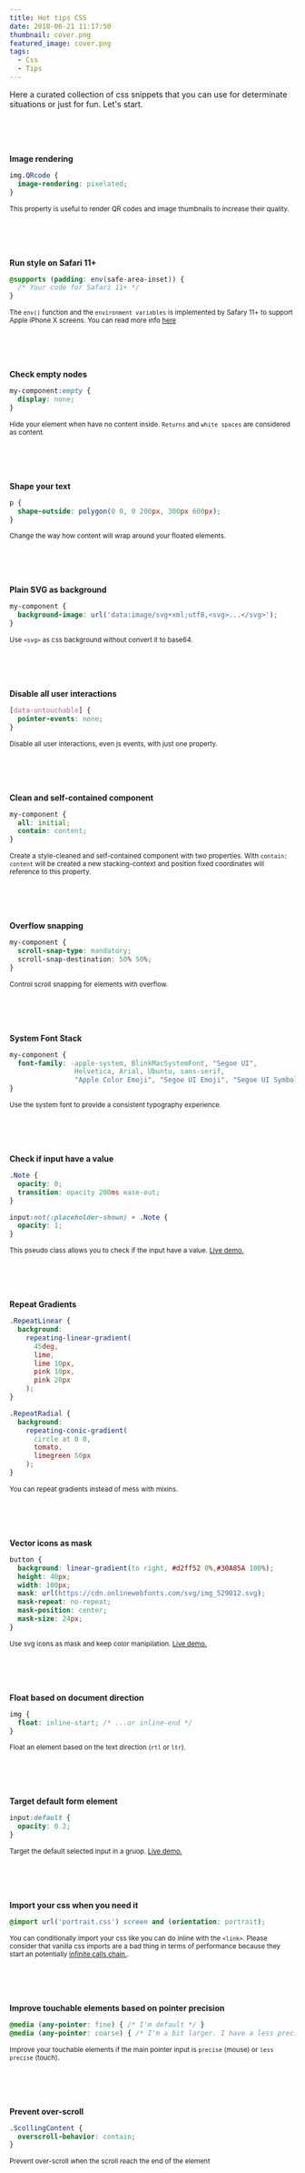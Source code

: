 ```yaml
---
title: Hot tips CSS
date: 2018-06-21 11:17:50
thumbnail: cover.png
featured_image: cover.png
tags:
  - Css
  - Tips
---
```


Here a curated collection of css snippets that you can use for determinate situations or just for fun. Let's start.

<br><br><br>

**Image rendering**
```css
img.QRcode {
  image-rendering: pixelated;
}
```
<small class="image-caption">This property is useful to render QR codes and image thumbnails to increase their quality.</small>

<br><br><br>

**Run style on Safari 11+**

```css
@supports (padding: env(safe-area-inset)) {
  /* Your code for Safari 11+ */
}
```
<small class="image-caption">The `env()` function and the `environment variables` is implemented by Safary 11+ to support Apple iPhone X screens. You can read more info <a title="Designing Websites for iPhone X" href="https://webkit.org/blog/7929/designing-websites-for-iphone-x/" >here</a></small>

<br><br><br>

**Check empty nodes**

```css
my-component:empty {
  display: none;
}
```
<small class="image-caption">Hide your element when have no content inside. `Returns` and `white spaces` are considered as content.</small>

<br><br><br>

**Shape your text**

```css
p {
  shape-outside: polygon(0 0, 0 200px, 300px 600px);
}
```
<small class="image-caption">Change the way how content will wrap around your floated elements.</small>

<br><br><br>

**Plain SVG as background**

```css
my-component {
  background-image: url('data:image/svg+xml;utf8,<svg>...</svg>');
}
```
<small class="image-caption">Use `<svg>` as css background without convert it to base64.</small>

<br><br><br>

**Disable all user interactions**

```css
[data-untouchable] {
  pointer-events: none;
}
```
<small class="image-caption">Disable all user interactions, even js events, with just one property.</small>

<br><br><br>

**Clean and self-contained component**

```css
my-component {
  all: initial;
  contain: content;
}
```
<small class="image-caption">Create a style-cleaned and self-contained component with two properties. With `contain: content` will be created a new stacking-context and position fixed coordinates will reference to this property.</small>

<br><br><br>

**Overflow snapping**

```css
my-component {
  scroll-snap-type: mandatory;
  scroll-snap-destination: 50% 50%;
}
```
<small class="image-caption">Control scroll snapping for elements with overflow.</small>

<br><br><br>

**System Font Stack**

```css
my-component {
  font-family: -apple-system, BlinkMacSystemFont, "Segoe UI",
                Helvetica, Arial, Ubuntu, sans-serif,
                "Apple Color Emoji", "Segoe UI Emoji", "Segoe UI Symbol";
}
```
<small class="image-caption">Use the system font to provide a consistent typography experience.</small>

<br><br><br>

**Check if input have a value**

```css
.Note {
  opacity: 0;
  transition: opacity 200ms ease-out;
}

input:not(:placeholder-shown) + .Note {
  opacity: 1;
}
```
<small class="image-caption">This pseudo class allows you to check if the input have a value. <a href="https://jsfiddle.net/equinusocio/9hdm3fLc/embedded/result/" target="_blank">Live demo.</a></small>

<br><br><br>

**Repeat Gradients**

```css
.RepeatLinear {
  background:
    repeating-linear-gradient(
      45deg,
      lime,
      lime 10px,
      pink 10px,
      pink 20px
    );
}

.RepeatRadial {
  background:
    repeating-conic-gradient(
      circle at 0 0,
      tomato,
      limegreen 50px
    );
}
```
<small class="image-caption">You can repeat gradients instead of mess with mixins.</small>

<br><br><br>

**Vector icons as mask**

```css
button {
  background: linear-gradient(to right, #d2ff52 0%,#30A85A 100%);
  height: 40px;
  width: 100px;
  mask: url(https://cdn.onlinewebfonts.com/svg/img_529012.svg);
  mask-repeat: no-repeat;
  mask-position: center;
  mask-size: 24px;
}
```
<small class="image-caption">Use svg icons as mask and keep color manipilation. <a href="https://jsfiddle.net/equinusocio/2jekbdas/embedded/result/" target="_blank">Live demo.</a></small>

<br><br><br>

**Float based on document direction**

```css
img {
  float: inline-start; /* ...or inline-end */
}
```
<small class="image-caption">Float an element based on the text direction (`rtl` or `ltr`).</small>

<br><br><br>

**Target default form element**

```css
input:default {
  opacity: 0.2;
}
```
<small class="image-caption">Target the default selected input in a gruop. <a href="https://jsfiddle.net/equinusocio/kn231bx9/embedded/result/" target="_blank">Live demo.</a></small>

<br><br><br>

**Import your css when you need it**

```css
@import url('portrait.css') screen and (orientation: portrait);
```
<small class="image-caption">You can conditionally import your css like you can do inline with the `<link>`. Please consider that vanilla css imports are a bad thing in terms of performance because they start an potentially <a href="https://image.ibb.co/mZOcBd/Screen_Shot_2018_07_02_at_11_37_16.png" target="_blank">infinite calls chain.</a>.</small>

<br><br><br>

**Improve touchable elements based on pointer precision**

```css
@media (any-pointer: fine) { /* I'm default */ }
@media (any-pointer: coarse) { /* I'm a bit larger. I have a less precise pointer method */ }
```
<small class="image-caption">Improve your touchable elements if the main pointer input is `precise` (mouse) or `less precise` (touch).</small>

<br><br><br>

**Prevent over-scroll**

```css
.ScollingContent {
  overscroll-behavior: contain;
}
```
<small class="image-caption">Prevent over-scroll when the scroll reach the end of the element</small>

